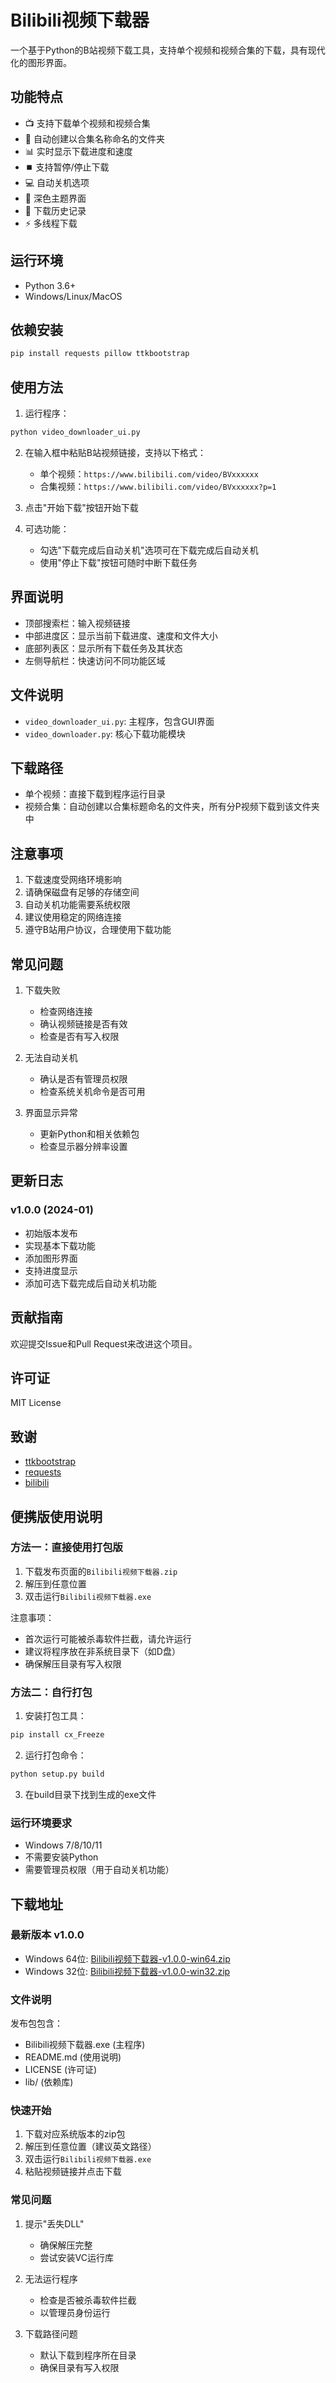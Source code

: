 # Bilibili视频下载器

一个基于Python的B站视频下载工具，支持单个视频和视频合集的下载，具有现代化的图形界面。

## 功能特点

- 📺 支持下载单个视频和视频合集
- 🎯 自动创建以合集名称命名的文件夹
- 📊 实时显示下载进度和速度
- ⏹️ 支持暂停/停止下载
- 💻 自动关机选项
- 🌙 深色主题界面
- 📝 下载历史记录
- ⚡ 多线程下载

## 运行环境

- Python 3.6+
- Windows/Linux/MacOS

## 依赖安装

```bash
pip install requests pillow ttkbootstrap
```

## 使用方法

1. 运行程序：
```bash
python video_downloader_ui.py
```

2. 在输入框中粘贴B站视频链接，支持以下格式：
   - 单个视频：`https://www.bilibili.com/video/BVxxxxxx`
   - 合集视频：`https://www.bilibili.com/video/BVxxxxxx?p=1`

3. 点击"开始下载"按钮开始下载

4. 可选功能：
   - 勾选"下载完成后自动关机"选项可在下载完成后自动关机
   - 使用"停止下载"按钮可随时中断下载任务

## 界面说明

- 顶部搜索栏：输入视频链接
- 中部进度区：显示当前下载进度、速度和文件大小
- 底部列表区：显示所有下载任务及其状态
- 左侧导航栏：快速访问不同功能区域

## 文件说明

- `video_downloader_ui.py`: 主程序，包含GUI界面
- `video_downloader.py`: 核心下载功能模块

## 下载路径

- 单个视频：直接下载到程序运行目录
- 视频合集：自动创建以合集标题命名的文件夹，所有分P视频下载到该文件夹中

## 注意事项

1. 下载速度受网络环境影响
2. 请确保磁盘有足够的存储空间
3. 自动关机功能需要系统权限
4. 建议使用稳定的网络连接
5. 遵守B站用户协议，合理使用下载功能

## 常见问题

1. 下载失败
   - 检查网络连接
   - 确认视频链接是否有效
   - 检查是否有写入权限

2. 无法自动关机
   - 确认是否有管理员权限
   - 检查系统关机命令是否可用

3. 界面显示异常
   - 更新Python和相关依赖包
   - 检查显示器分辨率设置

## 更新日志

### v1.0.0 (2024-01)
- 初始版本发布
- 实现基本下载功能
- 添加图形界面
- 支持进度显示
- 添加可选下载完成后自动关机功能

## 贡献指南

欢迎提交Issue和Pull Request来改进这个项目。

## 许可证

MIT License

## 致谢

- [ttkbootstrap](https://github.com/israel-dryer/ttkbootstrap)
- [requests](https://github.com/psf/requests)
- [bilibili](https://www.bilibili.com)

## 便携版使用说明

### 方法一：直接使用打包版

1. 下载发布页面的`Bilibili视频下载器.zip`
2. 解压到任意位置
3. 双击运行`Bilibili视频下载器.exe`

注意事项：
- 首次运行可能被杀毒软件拦截，请允许运行
- 建议将程序放在非系统目录下（如D盘）
- 确保解压目录有写入权限

### 方法二：自行打包

1. 安装打包工具：
```bash
pip install cx_Freeze
```

2. 运行打包命令：
```bash
python setup.py build
```

3. 在build目录下找到生成的exe文件

### 运行环境要求

- Windows 7/8/10/11
- 不需要安装Python
- 需要管理员权限（用于自动关机功能）

## 下载地址

### 最新版本 v1.0.0

- Windows 64位: [Bilibili视频下载器-v1.0.0-win64.zip](https://github.com/your-repo/releases/download/v1.0.0/Bilibili视频下载器-v1.0.0-win64.zip)
- Windows 32位: [Bilibili视频下载器-v1.0.0-win32.zip](https://github.com/your-repo/releases/download/v1.0.0/Bilibili视频下载器-v1.0.0-win32.zip)

### 文件说明

发布包包含：
- Bilibili视频下载器.exe (主程序)
- README.md (使用说明)
- LICENSE (许可证)
- lib/ (依赖库)

### 快速开始

1. 下载对应系统版本的zip包
2. 解压到任意位置（建议英文路径）
3. 双击运行`Bilibili视频下载器.exe`
4. 粘贴视频链接并点击下载

### 常见问题

1. 提示"丢失DLL"
   - 确保解压完整
   - 尝试安装VC运行库

2. 无法运行程序
   - 检查是否被杀毒软件拦截
   - 以管理员身份运行

3. 下载路径问题
   - 默认下载到程序所在目录
   - 确保目录有写入权限
